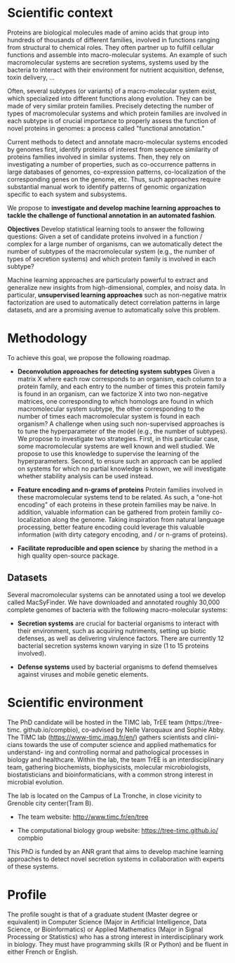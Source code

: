# Scientific context

Proteins are biological molecules made of amino acids that group into hundreds
of thousands of different families, involved in functions ranging from
structural to chemical roles. They often partner up to fulfill cellular
functions and assemble into macro-molecular systems. An example of such
macromolecular systems are secretion systems, systems used by the bacteria to
interact with their environment for nutrient acquisition, defense, toxin
delivery, …

Often, several subtypes (or variants) of a macro-molecular system exist, which
specialized into different functions along evolution. They can be made of very
similar protein families. Precisely detecting the number of types of
macromolecular systems and which protein families are involved in each subtype
is of crucial importance to properly assess the function of novel proteins in
genomes: a process called "functional annotation."



Current methods to detect and annotate macro-molecular systems encoded by
genomes first, identify proteins of interest from sequence similarity of
proteins families involved in similar systems.  Then, they rely on
investigating a number of properties, such as co-occurrence patterns in large
databases of genomes, co-expression patterns, co-localization of the
corresponding genes on the genome, etc. Thus, such approaches require
substantial manual work to identify patterns of genomic organization specific
to each system and subsystems. 


We propose to **investigate and develop machine learning approaches to tackle
the challenge of functional annotation in an automated fashion**.


**Objectives** Develop statistical learning tools to answer the following
questions: Given a set of candidate proteins involved in a function / complex
for a large number of organisms, can we automatically detect the number of
subtypes of the macromolecular system (e.g., the number of types of secretion
systems) and which protein family is involved in each subtype?

Machine learning approaches are particularly powerful to extract and
generalize new insights from high-dimensional, complex, and noisy data. In
particular, **unsupervised learning approaches** such as non-negative
matrix factorization are used to automatically detect correlation patterns in
large datasets, and are a promising avenue to automatically solve this
problem.

# Methodology 

To achieve this goal, we propose the following roadmap.

- **Deconvolution approaches for detecting system subtypes** Given a matrix X
  where each row corresponds to an organism, each column to a protein family,
  and each entry to the number of times this protein family is found in an
  organism, can we factorize X into two non-negative matrices, one
  corresponding to which homologs are found in which macromolecular system
  subtype, the other corresponding to the number of times each macromolecular
  system is found in each organism? A challenge when using such non-supervised
  approaches is to tune the hyperparameter of the model (e.g., the number of
  subtypes). We propose to investigate two strategies. First, in this
  particular case, some macromolecular systems are well known and well
  studied. We propose to use this knowledge to supervise the learning of the
  hyperparameters. Second, to ensure such an approach can be applied on
  systems for which no partial knowledge is known, we will investigate whether
  stability analysis can be used instead.

- **Feature encoding and n-grams of proteins** Protein families involved in
  these macromolecular systems tend to be related. As such, a "one-hot
  encoding" of each proteins in these protein families may be naive. In
  addition, valuable information can be gathered from protein familiy
  co-localization along the genome. Taking inspiration from natural language
  processing, better feature encoding could leverage this valuable information
  (with dirty category encoding, and / or n-grams of proteins).

- **Facilitate reproducible and open science** by sharing the method in a high
  quality open-source package.


## Datasets

Several macromolecular systems can be annotated using a tool we develop called
MacSyFinder. We have downloaded and annotated roughly 30,000 complete genomes
of bacteria with the following macro-molecular systems:

- **Secretion systems** are crucial for bacterial organisms to interact with
  their environment, such as acquiring nutriments, setting up biotic defenses,
  as well as delivering virulence factors. There are currently 12 bacterial
  secretion systems known varying in size (1 to 15 proteins involved). 

- **Defense systems** used by bacterial organisms to defend themselves against
  viruses and mobile genetic elements.


# Scientific environment

The PhD candidate will be hosted in the TIMC lab, TrEE team
(https://tree-timc. github.io/compbio), co-advised by Nelle Varoquaux and
Sophie Abby. The TIMC lab (https://www-timc.imag.fr/en/) gathers scientists
and clini- cians towards the use of computer science and applied mathematics
for understand- ing and controlling normal and pathological processes in
biology and healthcare. Within the lab, the team TrEE is an interdisciplinary
team, gathering biochemists, biophysicists, molecular microbiologists,
biostatisticians and bioinformaticians, with a common strong interest in
microbial evolution.

The lab is located on the Campus of La Tronche, in close vicinity to Grenoble
city center(Tram B).

- The team website: http://www.timc.fr/en/tree

- The computational biology group website: https://tree-timc.github.io/
  compbio 

This PhD is funded by an ANR grant that aims to develop machine learning
approaches to detect novel secretion systems in collaboration with experts of
these systems.

# Profile

The profile sought is that of a graduate student (Master degree or equivalent)
in Computer Science (Major in Artificial Intelligence, Data Science, or
Bioinformatics) or Applied Mathematics (Major in Signal Processing or
Statistics) who has a strong interest in interdisciplinary work in biology.
They must have programming skills (R or Python) and be fluent in either French
or English.

